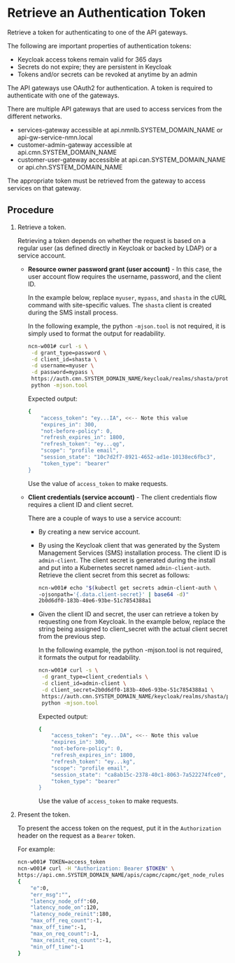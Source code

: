 # Retrieve an Authentication Token

Retrieve a token for authenticating to one of the API gateways.

The following are important properties of authentication tokens:

- Keycloak access tokens remain valid for 365 days
- Secrets do not expire; they are persistent in Keycloak
- Tokens and/or secrets can be revoked at anytime by an admin

The API gateways use OAuth2 for authentication. A token is required to authenticate with one of the gateways.

There are multiple API gateways that are used to access services from the different networks.

- services-gateway accessible at api.nmnlb.SYSTEM_DOMAIN_NAME or api-gw-service-nmn.local
- customer-admin-gateway accessible at api.cmn.SYSTEM_DOMAIN_NAME
- customer-user-gateway accessible at api.can.SYSTEM_DOMAIN_NAME or api.chn.SYSTEM_DOMAIN_NAME

The appropriate token must be retrieved from the gateway to access services on that gateway.

## Procedure

1. Retrieve a token.

   Retrieving a token depends on whether the request is based on a regular user \(as defined directly in Keycloak or backed by LDAP\) or a service account.

   - **Resource owner password grant \(user account\)** - In this case, the user account flow requires the username, password, and the client ID.

       In the example below, replace `myuser`, `mypass`, and `shasta` in the cURL command with site-specific values. The `shasta` client is created during the SMS install process.

       In the following example, the python `-mjson.tool` is not required, it is simply used to format the output for readability.

       ```bash
       ncn-w001# curl -s \
        -d grant_type=password \
        -d client_id=shasta \
        -d username=myuser \
        -d password=mypass \
        https://auth.cmn.SYSTEM_DOMAIN_NAME/keycloak/realms/shasta/protocol/openid-connect/token |
        python -mjson.tool
       ```

       Expected output:

       ```bash
       {
           "access_token": "ey...IA", <<-- Note this value
           "expires_in": 300,
           "not-before-policy": 0,
           "refresh_expires_in": 1800,
           "refresh_token": "ey...qg",
           "scope": "profile email",
           "session_state": "10c7d2f7-8921-4652-ad1e-10138ec6fbc3",
           "token_type": "bearer"
       }
       ```

       Use the value of `access_token` to make requests.

   - **Client credentials \(service account\)** - The client credentials flow requires a client ID and client secret.

        There are a couple of ways to use a service account:

        - By creating a new service account.
        - By using the Keycloak client that was generated by the System Management Services \(SMS\)
        installation process. The client ID is `admin-client`. The client secret is generated during the install
        and put into a Kubernetes secret named `admin-client-auth`. Retrieve the client secret from this secret as
        follows:

            ```bash
            ncn-w001# echo "$(kubectl get secrets admin-client-auth \
            -ojsonpath='{.data.client-secret}' | base64 -d)"
            2b0d6df0-183b-40e6-93be-51c7854388a1
            ```

        - Given the client ID and secret, the user can retrieve a token by requesting one from Keycloak. In the example below, replace the string being assigned to client\_secret with the actual client secret from the previous step.

            In the following example, the python -mjson.tool is not required, it formats the output for readability.

            ```bash
            ncn-w001# curl -s \
             -d grant_type=client_credentials \
             -d client_id=admin-client \
             -d client_secret=2b0d6df0-183b-40e6-93be-51c7854388a1 \
             https://auth.cmn.SYSTEM_DOMAIN_NAME/keycloak/realms/shasta/protocol/openid-connect/token |
             python -mjson.tool
            ```

            Expected output:

            ```bash
            {
                "access_token": "ey...DA", <<-- Note this value
                "expires_in": 300,
                "not-before-policy": 0,
                "refresh_expires_in": 1800,
                "refresh_token": "ey...kg",
                "scope": "profile email",
                "session_state": "ca8ab15c-2378-40c1-8063-7a522274fce0",
                "token_type": "bearer"
            }
            ```

            Use the value of `access_token` to make requests.

2. Present the token.

   To present the access token on the request, put it in the `Authorization` header on the request as a `Bearer` token.

   For example:

   ```bash
   ncn-w001# TOKEN=access_token
   ncn-w001# curl -H "Authorization: Bearer $TOKEN" \
   https://api.cmn.SYSTEM_DOMAIN_NAME/apis/capmc/capmc/get_node_rules
   {
       "e":0,
       "err_msg":"",
       "latency_node_off":60,
       "latency_node_on":120,
       "latency_node_reinit":180,
       "max_off_req_count":-1,
       "max_off_time":-1,
       "max_on_req_count":-1,
       "max_reinit_req_count":-1,
       "min_off_time":-1
   }
   ```
